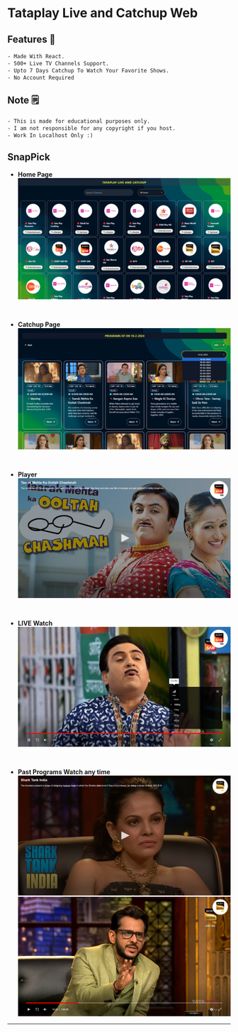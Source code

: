 # Tataplay Live and Catchup Web

## Features 🔶 
    - Made With React.
    - 500+ Live TV Channels Support.
    - Upto 7 Days Catchup To Watch Your Favorite Shows.
    - No Account Required

## Note 🗒️
    - This is made for educational purposes only.
    - I am not responsible for any copyright if you host.
    - Work In Localhost Only :)

## SnapPick

- **Home Page**
    ![home](/assets/Home.png)
<br>

- **Catchup Page**
    ![catchup](/assets/Catchup.png)
<br>

- **Player**
    ![Player](/assets/Player.png)
<br>

- **LIVE Watch**
    ![LIVE](/assets/Live.png)
<br>

- **Past Programs Watch any time**
    ![Shark Tank](/assets/PastPrograms.png)
    ![Shark Tank](/assets/SharkTank.png)
<hr>


